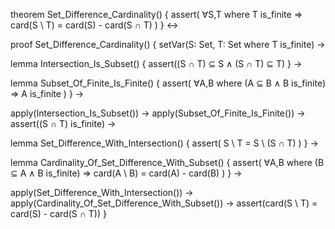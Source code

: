 theorem Set_Difference_Cardinality() {
  assert(
    ∀S,T where T is_finite ⇒
    card(S \ T) = card(S) - card(S ∩ T)
  )
} ↔

proof Set_Difference_Cardinality() {
  setVar(S: Set, T: Set where T is_finite) →
  
  lemma Intersection_Is_Subset() {
    assert((S ∩ T) ⊆ S ∧ (S ∩ T) ⊆ T)
  } →
  
  lemma Subset_Of_Finite_Is_Finite() {
    assert(
      ∀A,B where (A ⊆ B ∧ B is_finite) ⇒ A is_finite
    )
  } →
  
  apply(Intersection_Is_Subset()) →
  apply(Subset_Of_Finite_Is_Finite()) →
  assert((S ∩ T) is_finite) →
  
  lemma Set_Difference_With_Intersection() {
    assert(
      S \ T = S \ (S ∩ T)
    )
  } →
  
  lemma Cardinality_Of_Set_Difference_With_Subset() {
    assert(
      ∀A,B where (B ⊆ A ∧ B is_finite) ⇒
      card(A \ B) = card(A) - card(B)
    )
  } →
  
  apply(Set_Difference_With_Intersection()) →
  apply(Cardinality_Of_Set_Difference_With_Subset()) →
  assert(card(S \ T) = card(S) - card(S ∩ T))
}